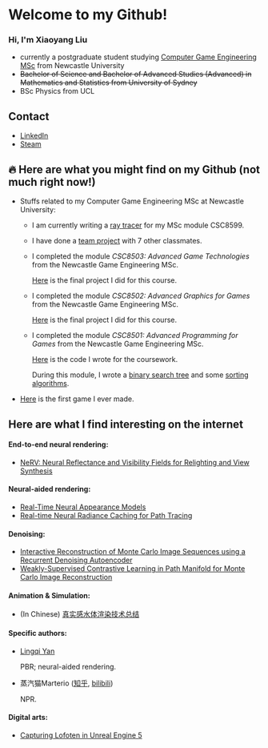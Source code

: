 # Welcome to my Github!

### Hi, I'm Xiaoyang Liu

- currently a postgraduate student studying [Computer Game Engineering MSc](https://www.ncl.ac.uk/postgraduate/degrees/5152f/) from Newcastle University
- ~~Bachelor of Science and Bachelor of Advanced Studies (Advanced) in Mathematics and Statistics from University of Sydney~~
- BSc Physics from UCL

## Contact

- [LinkedIn](https://linkedin.com/in/xiaoyang-liu-642b74aa)
- [Steam](https://steamcommunity.com/id/iq404/)

## 🔥 Here are what you might find on my Github (not much right now!)

- Stuffs related to my Computer Game Engineering MSc at Newcastle University:

  - I am currently writing a [ray tracer](https://github.com/IQ404/8599-ray-tracer) for my MSc module CSC8599.

  - I have done a [team project](https://github.com/blacktack2/MastersGroupProject2023) with 7 other classmates.

  - I completed the module *CSC8503: Advanced Game Technologies* from the Newcastle Game Engineering MSc.
  
    [Here](https://github.com/IQ404/FinalProject-CSC8503) is the final project I did for this course.
  
  - I completed the module *CSC8502: Advanced Graphics for Games* from the Newcastle Game Engineering MSc.
  
    [Here](https://github.com/IQ404/FinalProject-CSC8502) is the final project I did for this course.
  
  - I completed the module *CSC8501: Advanced Programming for Games* from the Newcastle Game Engineering MSc.
    
    [Here](https://github.com/IQ404/Coursework-CSC8501) is the code I wrote for the coursework.
    
    During this module, I wrote a [binary search tree](https://github.com/IQ404/BinarySearchTree-CSC8501) and some [sorting algorithms](https://github.com/IQ404/TheFastestSorter-CSC8501).

- [Here](https://github.com/IQ404/MyFirstGame) is the first game I ever made.

## Here are what I find interesting on the internet

#### End-to-end neural rendering:

- [NeRV: Neural Reflectance and Visibility Fields for Relighting and View Synthesis](https://pratulsrinivasan.github.io/nerv/)

#### Neural-aided rendering:

- [Real-Time Neural Appearance Models](https://research.nvidia.com/labs/rtr/neural_appearance_models/)
- [Real-time Neural Radiance Caching for Path Tracing](https://research.nvidia.com/publication/2021-06_real-time-neural-radiance-caching-path-tracing)

#### Denoising:

- [Interactive Reconstruction of Monte Carlo Image Sequences using a Recurrent Denoising Autoencoder](https://research.nvidia.com/publication/2017-07_interactive-reconstruction-monte-carlo-image-sequences-using-recurrent)
- [Weakly-Supervised Contrastive Learning in Path Manifold for Monte Carlo Image Reconstruction](https://iycho.notion.site/iycho/Weakly-Supervised-Contrastive-Learning-in-Path-Manifold-for-Monte-Carlo-Image-Reconstruction-d3f58f37e33b491d8fdaef43814c3a3c)

#### Animation & Simulation:

- (In Chinese) [真实感水体渲染技术总结](https://zhuanlan.zhihu.com/p/95917609)

#### Specific authors:

- [Lingqi Yan](https://sites.cs.ucsb.edu/~lingqi/#publications)

  PBR; neural-aided rendering.

- 蒸汽猫Marterio ([知乎](https://www.zhihu.com/people/marterio), [bilibili](https://space.bilibili.com/8395085))

  NPR.

#### Digital arts:

- [Capturing Lofoten in Unreal Engine 5](https://www.youtube.com/watch?v=ifryjffUJT8&t=683s)

<!--
**IQ404/IQ404** is a ✨ _special_ ✨ repository because its `README.md` (this file) appears on your GitHub profile.

Here are some ideas to get you started:

- 🔭 I’m currently working on ...
- 🌱 I’m currently learning ...
- 👯 I’m looking to collaborate on ...
- 🤔 I’m looking for help with ...
- 💬 Ask me about ...
- 📫 How to reach me: ...
- 😄 Pronouns: ...
- ⚡ Fun fact: ...
-->
